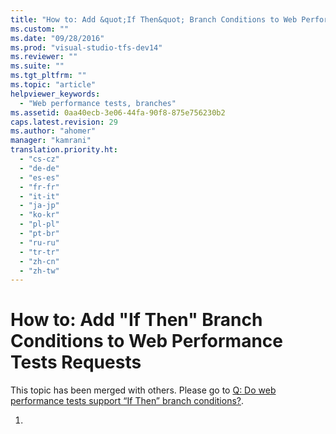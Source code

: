 ```yaml
---
title: "How to: Add &quot;If Then&quot; Branch Conditions to Web Performance Tests Requests | testtitle"
ms.custom: ""
ms.date: "09/28/2016"
ms.prod: "visual-studio-tfs-dev14"
ms.reviewer: ""
ms.suite: ""
ms.tgt_pltfrm: ""
ms.topic: "article"
helpviewer_keywords: 
  - "Web performance tests, branches"
ms.assetid: 0aa40ecb-3e06-44fa-90f8-875e756230b2
caps.latest.revision: 29
ms.author: "ahomer"
manager: "kamrani"
translation.priority.ht: 
  - "cs-cz"
  - "de-de"
  - "es-es"
  - "fr-fr"
  - "it-it"
  - "ja-jp"
  - "ko-kr"
  - "pl-pl"
  - "pt-br"
  - "ru-ru"
  - "tr-tr"
  - "zh-cn"
  - "zh-tw"
---
```

# How to: Add &quot;If Then&quot; Branch Conditions to Web Performance Tests Requests
This topic has been merged with others. Please go to [Q: Do web performance tests support “If Then” branch conditions?](http://msdn.microsoft.com/en-us/bd0a82fd-cec0-4861-bc09-e1b0b2d258ef).  
  
1.